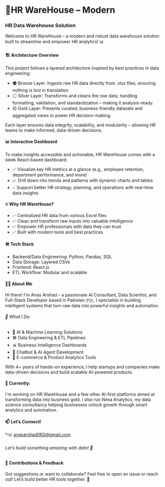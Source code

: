  # 🚀HR WareHouse – Modern 
### HR Data Warehouse Solution
Welcome to HR WareHouse – a modern and robust data warehouse solution built to streamline and empower HR analytics! 📊

#### 🏗️ Architecture Overview
This project follows a layered architecture inspired by best practices in data engineering:

   * 🟤 Bronze Layer: Ingests raw HR data directly from .xlsx files, ensuring nothing is lost in translation.
   * ⚪ Silver Layer: Transforms and cleans the raw data, handling formatting, validation, and standardization – making it analysis-ready.
   * 🟡 Gold Layer: Presents curated, business-friendly datasets and aggregated views to power HR decision-making.

Each layer ensures data integrity, scalability, and modularity – allowing HR teams to make informed, data-driven decisions.

#### 📊 Interactive Dashboard
To make insights accessible and actionable, HR WareHouse comes with a sleek React-based dashboard:
    
   * ✅ Visualize key HR metrics at a glance (e.g., employee retention, department performance, and more)
   * 📈 Drill down into trends and patterns with dynamic charts and tables
   * 💡 Support better HR strategy, planning, and operations with real-time data insights

#### 💡 Why HR WareHouse?

   * ✅ Centralized HR data from various Excel files
   * ✅ Clean and transform raw inputs into valuable intelligence
   * ✅ Empower HR professionals with data they can trust
   * ✅ Built with modern tools and best practices

#### 🛠️ Tech Stack

   * Backend/Data Engineering: Python, Pandas, SQL
   * Data Storage: Layered CSVs 
   * Frontend: React.js
   * ETL Workflow: Modular and scalable

#### 👨‍💻 About Me
Hi there! I'm Anas Arshad – a passionate AI Consultant, Data Scientist, and Full-Stack Developer based in Pakistan 🇵🇰. I specialize in building intelligent systems that turn raw data into powerful insights and automation.
###### _🌟 What I Do:_
   * 🧠 AI & Machine Learning Solutions
   * 🛠️ Data Engineering & ETL Pipelines
   * 📊 Business Intelligence Dashboards
   * 🤖 Chatbot & AI Agent Development
   * 🧮 E-commerce & Product Analytics Tools

With 4+ years of hands-on experience, I help startups and companies make data-driven decisions and build scalable AI-powered products.

#### 🔭 Currently:
I'm working on HR WareHouse and a few other AI-first platforms aimed at transforming data into business gold. I also run Nexa Analytics, my data science consultancy helping businesses unlock growth through smart analytics and automation.

#### 📫 Let’s Connect!
 *✉️ anasarshad060@gmail.com

###### _Let’s build something amazing with data! 🚀_

#### 🤝 Contributions & Feedback
Got suggestions or want to collaborate? Feel free to open an issue or reach out! Let’s build better HR tools together. 💬

